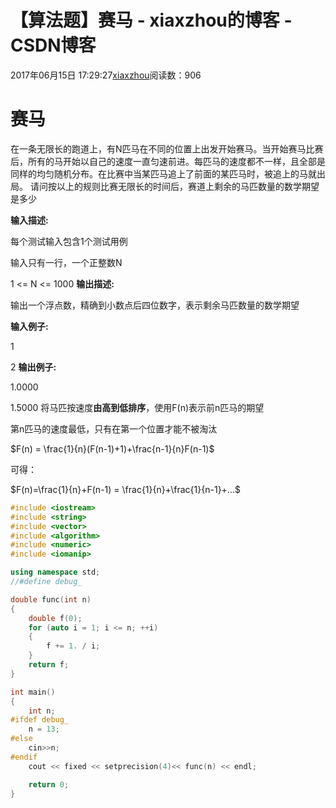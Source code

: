 # 【算法题】赛马 - xiaxzhou的博客 - CSDN博客





2017年06月15日 17:29:27[xiaxzhou](https://me.csdn.net/xiaxzhou)阅读数：906








# 赛马

> 
在一条无限长的跑道上，有N匹马在不同的位置上出发开始赛马。当开始赛马比赛后，所有的马开始以自己的速度一直匀速前进。每匹马的速度都不一样，且全部是同样的均匀随机分布。在比赛中当某匹马追上了前面的某匹马时，被追上的马就出局。 请问按以上的规则比赛无限长的时间后，赛道上剩余的马匹数量的数学期望是多少 

**输入描述:**

  每个测试输入包含1个测试用例 

  输入只有一行，一个正整数N 

  1 <= N <= 1000
**输出描述:**

  输出一个浮点数，精确到小数点后四位数字，表示剩余马匹数量的数学期望

**输入例子:**

  1 

  2
**输出例子:**

  1.0000 

  1.5000
将马匹按速度**由高到低排序**，使用F(n)表示前n匹马的期望

第n匹马的速度最低，只有在第一个位置才能不被淘汰 


$F(n) = \frac{1}{n}(F(n-1)+1)+\frac{n-1}{n}F(n-1)$

可得： 


$F(n)=\frac{1}{n}+F(n-1) = \frac{1}{n}+\frac{1}{n-1}+...$
```cpp
#include <iostream>
#include <string>
#include <vector>
#include <algorithm>
#include <numeric>
#include <iomanip>

using namespace std;
//#define debug_

double func(int n)
{
    double f(0);
    for (auto i = 1; i <= n; ++i)
    {
        f += 1. / i;
    }
    return f;
}

int main()
{
    int n;
#ifdef debug_
    n = 13;
#else
    cin>>n;
#endif
    cout << fixed << setprecision(4)<< func(n) << endl;

    return 0;
}
```








